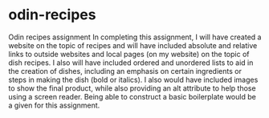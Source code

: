 # odin-recipes
Odin recipes assignment 
In completing this assignment, I will have created a website on the topic of recipes and will have included absolute and relative links to outside websites and local pages (on my website) on the topic of dish recipes. I also will have included ordered and unordered lists to aid in the creation of dishes, including an emphasis on certain ingredients or steps in making the dish (bold or italics). I also would have included images to show the final product, while also providing an alt attribute to help those using a screen reader. Being able to construct a basic boilerplate would be a given for this assignment.